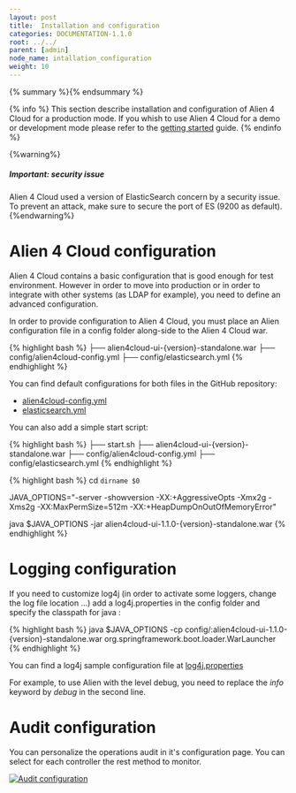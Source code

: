 ```yaml
---
layout: post
title:  Installation and configuration
categories: DOCUMENTATION-1.1.0
root: ../../
parent: [admin]
node_name: intallation_configuration
weight: 10
---
```


{% summary %}{% endsummary %}

{% info %}
This section describe installation and configuration of Alien 4 Cloud for a production mode. If you whish to use Alien 4 Cloud for a demo or development mode please refer to the [getting started](#/documentation/1.1.0/getting_started/getting_started.html) guide.
{% endinfo %}

{%warning%}
<h5>Important: security issue </h5>
Alien 4 Cloud used a version of ElasticSearch concern by a security issue. To prevent an attack, make sure to secure the port of ES (9200 as default).
{%endwarning%}

# Alien 4 Cloud configuration

Alien 4 Cloud contains a basic configuration that is good enough for test environment. However in order to move into production or in order to integrate with other systems (as LDAP for example), you need to define an advanced configuration.

In order to provide configuration to Alien 4 Cloud, you must place an Alien configuration file in a config folder along-side to the Alien 4 Cloud war.

{% highlight bash %}
├── alien4cloud-ui-{version}-standalone.war
├── config/alien4cloud-config.yml
├── config/elasticsearch.yml
{% endhighlight %}

You can find default configurations for both files in the GitHub repository:

* [alien4cloud-config.yml](https://github.com/alien4cloud/alien4cloud/blob/master/alien4cloud-rest-api/src/main/resources/alien4cloud-config.yml)
* [elasticsearch.yml](https://github.com/alien4cloud/alien4cloud/blob/master/alien4cloud-ui/src/main/resources/elasticsearch.yml)

You can also add a simple start script:

{% highlight bash %}
├── start.sh
├── alien4cloud-ui-{version}-standalone.war
├── config/alien4cloud-config.yml
├── config/elasticsearch.yml
{% endhighlight %}



{% highlight bash %}
cd `dirname $0`

JAVA_OPTIONS="-server -showversion -XX:+AggressiveOpts -Xmx2g -Xms2g -XX:MaxPermSize=512m -XX:+HeapDumpOnOutOfMemoryError"

java $JAVA_OPTIONS -jar alien4cloud-ui-1.1.0-{version}-standalone.war
{% endhighlight %}

# Logging configuration

If you need to customize log4j (in order to activate some loggers, change the log file location ...) add a log4j.properties in the config folder and specify the classpath for java :

{% highlight bash %}
java $JAVA_OPTIONS -cp config/:alien4cloud-ui-1.1.0-{version}-standalone.war org.springframework.boot.loader.WarLauncher
{% endhighlight %}

You can find a log4j sample configuration file at [log4j.properties](https://github.com/alien4cloud/alien4cloud/blob/master/alien4cloud-ui/src/main/resources/log4j.properties)

For example, to use Alien with the level debug, you need to replace the *info* keyword by *debug* in the second line.

# Audit configuration

You can personalize the operations audit in it's configuration page. You can select for each controller the rest method to monitor.

[![Audit configuration](../../images/admin_guide/admin-audit-configuration-page.png)](../../images/admin_guide/admin-audit-configuration-page.png)
